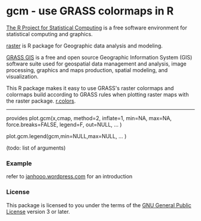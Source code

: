 # gcm - use GRASS colormaps in R

[The R Project for Statistical Computing](www.r-project.org/) is a free software environment for statistical computing and graphics.

[raster](cran.r-project.org/web/packages/raster/‎) is R package for Geographic data analysis and modeling.

[GRASS GIS](http://grass.osgeo.org/) is a free and open source Geographic Information System (GIS) software suite used for geospatial data management and analysis, image processing, graphics and maps production, spatial modeling, and visualization.

This R package makes it easy to use GRASS's raster colormaps and colormaps build according to GRASS rules when plotting raster maps with the raster package. [r.colors](http://grass.osgeo.org/grass64/manuals/r.colors.html).

----

provides
plot.gcm(x,cmap, method=2, inflate=1, min=NA, max=NA, force.breaks=FALSE, legend=F, out=NULL, ... )

plot.gcm.legend(gcm,min=NULL,max=NULL, ... )


(todo: list of arguments)

### Example

refer to [janhooo.wordpress.com](http://janhooo.wordpress.com/2013/11/20/gcm-use-grass-colormaps-in-r-raster-plots/) for an introduction



### License

This package is licensed to you under the terms of the [GNU General Public License](http://www.gnu.org/licenses/gpl.html) version 3 or later.
